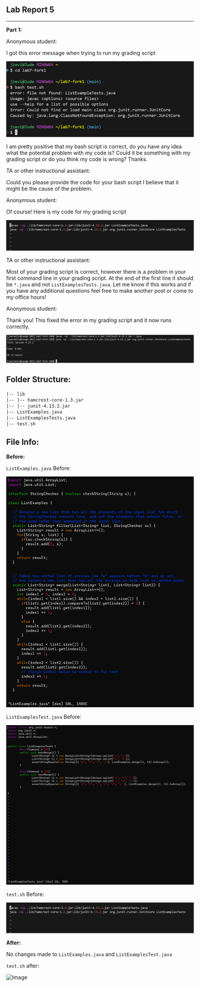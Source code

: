 ## **Lab Report 5**
---
**Part 1:**

Anonymous student:

  I got this error message when trying to run my grading script
  
  ![Image](error_message1.png)

  I am pretty positive that my bash script is correct, do you have any idea what the potential problem with my code is?
  Could it be something with my grading script or do you think my code is wrong? Thanks.
  

TA or other instructional assistant:

  Could you please provide the code for your bash script I believe that it might be the cause of the problem.

Anonymous student:

  Of course! Here is my code for my grading script
  
  ![Image](test.sh.png)


TA or other instructional assistant:

  Most of your grading script is correct, however there is a problem in your first command line in your grading script. At
  the end of the first line it should be `*.java` and not `ListExamplesTests.java`. Let me know if this works and if you 
  have any additional questions feel free to make another post or come to my office hours!


Anonymous student:

  Thank you! This fixed the error in my grading script and it now runs correctly.
  
  ![Image](test_pass123.png)



  ## **Folder Structure:**

```
|-- lib
|-- |-- hamcrest-core-1.3.jar
|-- |-- junit-4.13.2.jar
|-- ListExamples.java
|-- ListExamplesTests.java
|-- test.sh
```


## **File Info:**

**Before:**

`ListExamples.java` Before:

![Image](ListExamplesBefore.png)


`ListExamplesTest.java` Before:

![Image](ListTestsBefore.png)


`test.sh` Before:

![Image](test.sh.png)



**After:**

No changes made to `ListExamples.java` and `ListExamplesTest.java`

`test.sh` after:

![Image](test.png)
